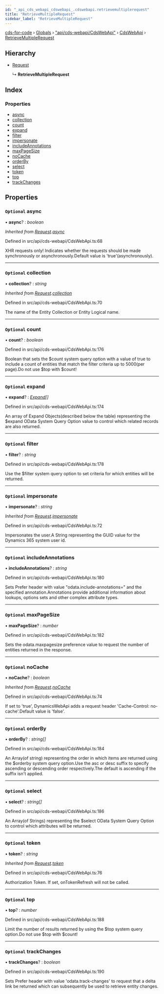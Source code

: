 ```yaml
---
id: "_api_cds_webapi_cdswebapi_.cdswebapi.retrievemultiplerequest"
title: "RetrieveMultipleRequest"
sidebar_label: "RetrieveMultipleRequest"
---
```


[cds-for-code](../index.md) › [Globals](../globals.md) › ["api/cds-webapi/CdsWebApi"](../modules/_api_cds_webapi_cdswebapi_.md) › [CdsWebApi](../modules/_api_cds_webapi_cdswebapi_.cdswebapi.md) › [RetrieveMultipleRequest](_api_cds_webapi_cdswebapi_.cdswebapi.retrievemultiplerequest.md)

## Hierarchy

* [Request](_api_cds_webapi_cdswebapi_.cdswebapi.request.md)

  ↳ **RetrieveMultipleRequest**

## Index

### Properties

* [async](_api_cds_webapi_cdswebapi_.cdswebapi.retrievemultiplerequest.md#optional-async)
* [collection](_api_cds_webapi_cdswebapi_.cdswebapi.retrievemultiplerequest.md#optional-collection)
* [count](_api_cds_webapi_cdswebapi_.cdswebapi.retrievemultiplerequest.md#optional-count)
* [expand](_api_cds_webapi_cdswebapi_.cdswebapi.retrievemultiplerequest.md#optional-expand)
* [filter](_api_cds_webapi_cdswebapi_.cdswebapi.retrievemultiplerequest.md#optional-filter)
* [impersonate](_api_cds_webapi_cdswebapi_.cdswebapi.retrievemultiplerequest.md#optional-impersonate)
* [includeAnnotations](_api_cds_webapi_cdswebapi_.cdswebapi.retrievemultiplerequest.md#optional-includeannotations)
* [maxPageSize](_api_cds_webapi_cdswebapi_.cdswebapi.retrievemultiplerequest.md#optional-maxpagesize)
* [noCache](_api_cds_webapi_cdswebapi_.cdswebapi.retrievemultiplerequest.md#optional-nocache)
* [orderBy](_api_cds_webapi_cdswebapi_.cdswebapi.retrievemultiplerequest.md#optional-orderby)
* [select](_api_cds_webapi_cdswebapi_.cdswebapi.retrievemultiplerequest.md#optional-select)
* [token](_api_cds_webapi_cdswebapi_.cdswebapi.retrievemultiplerequest.md#optional-token)
* [top](_api_cds_webapi_cdswebapi_.cdswebapi.retrievemultiplerequest.md#optional-top)
* [trackChanges](_api_cds_webapi_cdswebapi_.cdswebapi.retrievemultiplerequest.md#optional-trackchanges)

## Properties

### `Optional` async

• **async**? : *boolean*

*Inherited from [Request](_api_cds_webapi_cdswebapi_.cdswebapi.request.md).[async](_api_cds_webapi_cdswebapi_.cdswebapi.request.md#optional-async)*

Defined in src/api/cds-webapi/CdsWebApi.ts:68

XHR requests only! Indicates whether the requests should be made synchronously or asynchronously.Default value is 'true'(asynchronously).

___

### `Optional` collection

• **collection**? : *string*

*Inherited from [Request](_api_cds_webapi_cdswebapi_.cdswebapi.request.md).[collection](_api_cds_webapi_cdswebapi_.cdswebapi.request.md#optional-collection)*

Defined in src/api/cds-webapi/CdsWebApi.ts:70

The name of the Entity Collection or Entity Logical name.

___

### `Optional` count

• **count**? : *boolean*

Defined in src/api/cds-webapi/CdsWebApi.ts:176

Boolean that sets the $count system query option with a value of true to include a count of entities that match the filter criteria up to 5000(per page).Do not use $top with $count!

___

### `Optional` expand

• **expand**? : *[Expand](_api_cds_webapi_cdswebapi_.cdswebapi.expand.md)[]*

Defined in src/api/cds-webapi/CdsWebApi.ts:174

An array of Expand Objects(described below the table) representing the $expand OData System Query Option value to control which related records are also returned.

___

### `Optional` filter

• **filter**? : *string*

Defined in src/api/cds-webapi/CdsWebApi.ts:178

Use the $filter system query option to set criteria for which entities will be returned.

___

### `Optional` impersonate

• **impersonate**? : *string*

*Inherited from [Request](_api_cds_webapi_cdswebapi_.cdswebapi.request.md).[impersonate](_api_cds_webapi_cdswebapi_.cdswebapi.request.md#optional-impersonate)*

Defined in src/api/cds-webapi/CdsWebApi.ts:72

Impersonates the user.A String representing the GUID value for the Dynamics 365 system user id.

___

### `Optional` includeAnnotations

• **includeAnnotations**? : *string*

Defined in src/api/cds-webapi/CdsWebApi.ts:180

Sets Prefer header with value "odata.include-annotations=" and the specified annotation.Annotations provide additional information about lookups, options sets and other complex attribute types.

___

### `Optional` maxPageSize

• **maxPageSize**? : *number*

Defined in src/api/cds-webapi/CdsWebApi.ts:182

Sets the odata.maxpagesize preference value to request the number of entities returned in the response.

___

### `Optional` noCache

• **noCache**? : *boolean*

*Inherited from [Request](_api_cds_webapi_cdswebapi_.cdswebapi.request.md).[noCache](_api_cds_webapi_cdswebapi_.cdswebapi.request.md#optional-nocache)*

Defined in src/api/cds-webapi/CdsWebApi.ts:74

If set to 'true', DynamicsWebApi adds a request header 'Cache-Control: no-cache'.Default value is 'false'.

___

### `Optional` orderBy

• **orderBy**? : *string[]*

Defined in src/api/cds-webapi/CdsWebApi.ts:184

An Array(of string) representing the order in which items are returned using the $orderby system query option.Use the asc or desc suffix to specify ascending or descending order respectively.The default is ascending if the suffix isn't applied.

___

### `Optional` select

• **select**? : *string[]*

Defined in src/api/cds-webapi/CdsWebApi.ts:186

An Array(of Strings) representing the $select OData System Query Option to control which attributes will be returned.

___

### `Optional` token

• **token**? : *string*

*Inherited from [Request](_api_cds_webapi_cdswebapi_.cdswebapi.request.md).[token](_api_cds_webapi_cdswebapi_.cdswebapi.request.md#optional-token)*

Defined in src/api/cds-webapi/CdsWebApi.ts:76

Authorization Token. If set, onTokenRefresh will not be called.

___

### `Optional` top

• **top**? : *number*

Defined in src/api/cds-webapi/CdsWebApi.ts:188

Limit the number of results returned by using the $top system query option.Do not use $top with $count!

___

### `Optional` trackChanges

• **trackChanges**? : *boolean*

Defined in src/api/cds-webapi/CdsWebApi.ts:190

Sets Prefer header with value 'odata.track-changes' to request that a delta link be returned which can subsequently be used to retrieve entity changes.

